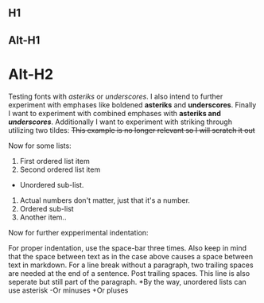 ## H1

Alt-H1
------

Alt-H2
======

Testing fonts with *asteriks* or _underscores_.
I also intend to further experiment with emphases like boldened **asteriks** and __underscores__.
Finally I want to experiment with combined emphases with **asteriks and _underscores_**.
Additionally I want to experiment with striking through utilizing two tildes: ~~This example is no longer relevant so I will scratch it out~~

Now for some lists:

1. First ordered list item
2. Second ordered list item
  * Unordered sub-list.
1. Actual numbers don't matter, just that it's a number.
  1. Ordered sub-list
4. Another item..

Now for further expperimental indentation:

   For proper indentation, use the space-bar three times. Also keep in mind that the space between text as in the case above causes a space between text in markdown.
   For a line break without a paragraph, two trailing spaces are needed at the end of a sentence.  Post trailing spaces.  This line is also seperate but still part of the paragraph.
  *By the way, unordered lists can use asterisk
  -Or minuses
  +Or pluses
